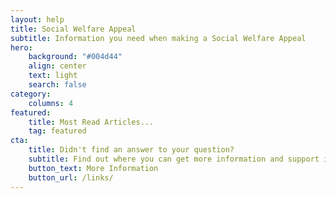 ```yaml
---
layout: help
title: Social Welfare Appeal
subtitle: Information you need when making a Social Welfare Appeal
hero:
    background: "#004d44"
    align: center
    text: light
    search: false
category:
    columns: 4
featured:
    title: Most Read Articles...
    tag: featured
cta:
    title: Didn't find an answer to your question?
    subtitle: Find out where you can get more information and support in making your Appeal
    button_text: More Information   
    button_url: /links/      
---
```

